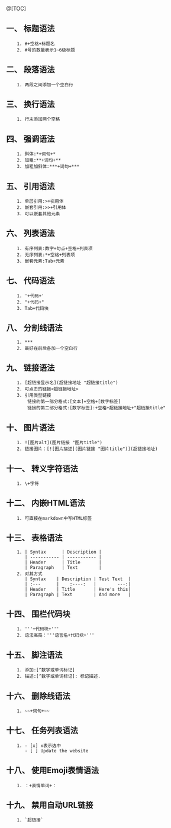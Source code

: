 @[TOC]
## 一、 标题语法
		1. #+空格+标题名
		2. #号的数量表示1~6级标题
## 二、 段落语法
		1. 两段之间添加一个空白行
## 三、 换行语法
		1. 行末添加两个空格
## 四、 强调语法
		1. 斜体:*+词句+*
		2. 加粗:**+词句+**
		3. 加粗加斜体:***+词句+***
## 五、 引用语法
		1. 单层引用:>+引用体
		2. 嵌套引用:>>+引用体
		3. 可以嵌套其他元素
## 六、 列表语法
		1. 有序列表:数字+句点+空格+列表项
		2. 无序列表:*+空格+列表项
		3. 嵌套元素:Tab+元素
## 七、 代码语法
		1. '+代码+'
		2. "+代码+"
		3. Tab+代码块
## 八、 分割线语法
		1. ***
		2. 最好在前后各加一个空白行
## 九、 链接语法
		1. [超链接显示名](超链接地址 "超链接title")
		2. 可点击的链接<超链接地址>
		3. 引用类型链接
			链接的第一部分格式:[文本]+空格+[数字标签]
			链接的第二部分格式:[数字标签]:+空格+超链接地址+"超链接title"
## 十、 图片语法
		1. ![图片alt](图片链接 "图片title")
		2. 链接图片：[![图片描述](图片链接 "图片title")](超链接地址)
## 十一、 转义字符语法
		1. \+字符
## 十二、 内嵌HTML语法
		1. 可直接在markdown中写HTML标签
## 十三、 表格语法
		1. | Syntax      | Description |
		   | ----------- | ----------- |
	       | Header      | Title       |
	       | Paragraph   | Text        |
	    2. 对其方式
	       | Syntax    | Description | Test Text  |
		   | :---      |    :----:   |        ---:|
		   | Header    | Title       | Here's this|
		   | Paragraph | Text        | And more   |
## 十四、 围栏代码块
		1. '''+代码块+'''
		2. 语法高亮：'''语言名+代码块+'''
## 十五、 脚注语法
		1. 添加:[^数字或单词标记]
		2. 描述:[^数字或单词标记]: 标记描述.
## 十六、 删除线语法
		1. ~~+词句+~~
## 十七、 任务列表语法
		1. - [x] x表示选中
		   - [ ] Update the website
## 十八、 使用Emoji表情语法
		1. ：+表情单词+：
## 十九、 禁用自动URL链接
		1. `超链接`